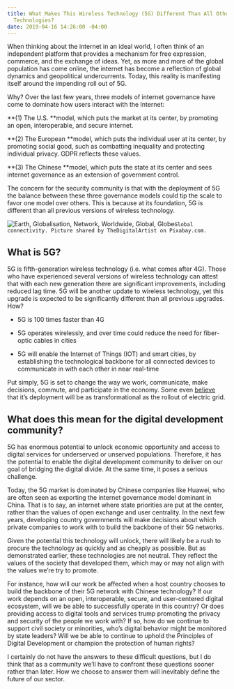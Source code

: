 ```yaml
---
title: What Makes This Wireless Technology (5G) Different Than All Other Wireless
  Technologies?
date: 2019-04-16 14:26:00 -04:00
---
```


When thinking about the internet in an ideal world, I often think of an independent platform that provides a mechanism for free expression, commerce, and the exchange of ideas. Yet, as more and more of the global population has come online, the internet has become a reflection of global dynamics and geopolitical undercurrents. Today, this reality is manifesting itself around the impending roll out of 5G.

Why? Over the last few years, three models of internet governance have come to dominate how users interact with the Internet:

**(1) The U.S. **model, which puts the market at its center, by promoting an open, interoperable, and secure internet.

**(2) The European **model, which puts the individual user at its center, by promoting social good, such as combatting inequality and protecting individual privacy. GDPR reflects these values.

**(3) The Chinese **model, which puts the state at its center and sees internet governance as an extension of government control.

The concern for the security community is that with the deployment of 5G the balance between these three governance models could tip the scale to favor one model over others. This is because at its foundation, 5G is different than all previous versions of wireless technology.

![Earth, Globalisation, Network, Worldwide, Global, Globe](file:///C:/Users/GNurko/AppData/Local/Temp/msohtmlclip1/01/clip_image002.jpg)`Global connectivity. Picture shared by TheDigitalArtist on Pixabay.com.`

## What is 5G?

5G is fifth-generation wireless technology (i.e. what comes after 4G). Those who have experienced several versions of wireless technology can attest that with each new generation there are significant improvements, including reduced lag time. 5G will be another update to wireless technology, yet this upgrade is expected to be significantly different than all previous upgrades. How?

- 5G is 100 times faster than 4G

- 5G operates wirelessly, and over time could reduce the need for fiber-optic cables in cities

- 5G will enable the Internet of Things (IOT) and smart cities, by establishing the technological backbone for all connected devices to communicate in with each other in near real-time

Put simply, 5G is set to change the way we work, communicate, make decisions, commute, and participate in the economy. Some even [believe](http://www.politico.com/sponsor-content/2018/11/5g-explained) that it’s deployment will be as transformational as the rollout of electric grid.

## What does this mean for the digital development community?

5G has enormous potential to unlock economic opportunity and access to digital services for underserved or unserved populations. Therefore, it has the potential to enable the digital development community to deliver on our goal of bridging the digital divide. At the same time, it poses a serious challenge.

Today, the 5G market is dominated by Chinese companies like Huawei, who are often seen as exporting the internet governance model dominant in China. That is to say, an internet where state priorities are put at the center, rather than the values of open exchange and user centrality. In the next few years, developing country governments will make decisions about which private companies to work with to build the backbone of their 5G networks.

Given the potential this technology will unlock, there will likely be a rush to procure the technology as quickly and as cheaply as possible. But as demonstrated earlier, these technologies are not neutral. They reflect the values of the society that developed them, which may or may not align with the values we’re try to promote.

For instance, how will our work be affected when a host country chooses to build the backbone of their 5G network with Chinese technology? If our work depends on an open, interoperable, secure, and user-centered digital ecosystem, will we be able to successfully operate in this country? Or does providing access to digital tools and services trump promoting the privacy and security of the people we work with? If so, how do we continue to support civil society or minorities, who’s digital behavior might be monitored by state leaders? Will we be able to continue to uphold the Principles of Digital Development or champion the protection of human rights?

I certainly do not have the answers to these difficult questions, but I do think that as a community we’ll have to confront these questions sooner rather than later. How we choose to answer them will inevitably define the future of our sector.